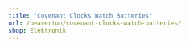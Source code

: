 ```yaml
---
title: "Covenant Clocks Watch Batteries"
url: /beaverton/covenant-clocks-watch-batteries/
shop: Elektronik
---
```

